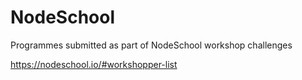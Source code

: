 # NodeSchool

Programmes submitted as part of NodeSchool workshop challenges

https://nodeschool.io/#workshopper-list 
